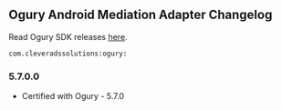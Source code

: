 ## Ogury Android Mediation Adapter Changelog
Read Ogury SDK releases [here](https://ogury-ltd.gitbook.io/release-notes/android/ogury-sdk).
```
com.cleveradssolutions:ogury:
```

### 5.7.0.0
- Certified with Ogury - 5.7.0

### 
